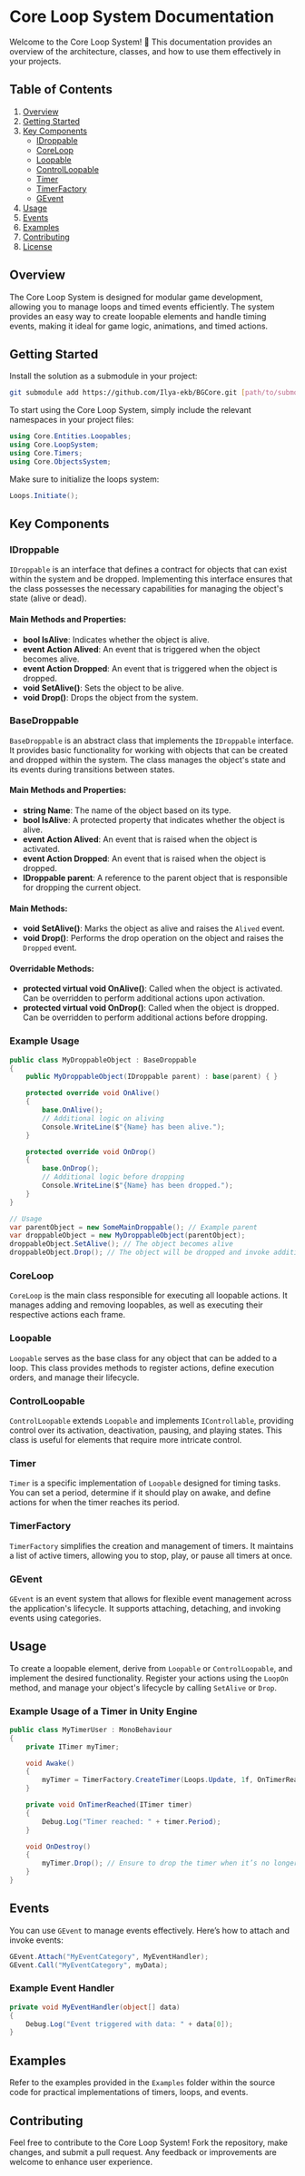 # Core Loop System Documentation

Welcome to the Core Loop System! 🎉 This documentation provides an overview of the architecture, classes, and how to use them effectively in your projects. 

## Table of Contents

1. [Overview](#overview)
2. [Getting Started](#getting-started)
3. [Key Components](#key-components)
   - [IDroppable](#idroppable)
   - [CoreLoop](#coreloop)
   - [Loopable](#loopable)
   - [ControlLoopable](#controlloopable)
   - [Timer](#timer)
   - [TimerFactory](#timerfactory)
   - [GEvent](#gevent)
5. [Usage](#usage)
6. [Events](#events)
7. [Examples](#examples)
8. [Contributing](#contributing)
9. [License](#license)

## Overview

The Core Loop System is designed for modular game development, allowing you to manage loops and timed events efficiently. The system provides an easy way to create loopable elements and handle timing events, making it ideal for game logic, animations, and timed actions.

## Getting Started

Install the solution as a submodule in your project:

```bash
git submodule add https://github.com/Ilya-ekb/BGCore.git [path/to/submodules/folder]
```

To start using the Core Loop System, simply include the relevant namespaces in your project files:

```csharp
using Core.Entities.Loopables;
using Core.LoopSystem;
using Core.Timers;
using Core.ObjectsSystem;
```

Make sure to initialize the loops system:

```csharp
Loops.Initiate();
```

## Key Components

### IDroppable

`IDroppable` is an interface that defines a contract for objects that can exist within the system and be dropped. Implementing this interface ensures that the class possesses the necessary capabilities for managing the object's state (alive or dead).

#### Main Methods and Properties:

- **bool IsAlive**: Indicates whether the object is alive.
- **event Action<IDroppable> Alived**: An event that is triggered when the object becomes alive.
- **event Action<IDroppable> Dropped**: An event that is triggered when the object is dropped.
- **void SetAlive()**: Sets the object to be alive.
- **void Drop()**: Drops the object from the system.

### BaseDroppable

`BaseDroppable` is an abstract class that implements the `IDroppable` interface. It provides basic functionality for working with objects that can be created and dropped within the system. The class manages the object's state and its events during transitions between states.

#### Main Methods and Properties:

- **string Name**: The name of the object based on its type.
- **bool IsAlive**: A protected property that indicates whether the object is alive.
- **event Action<IDroppable> Alived**: An event that is raised when the object is activated.
- **event Action<IDroppable> Dropped**: An event that is raised when the object is dropped.
- **IDroppable parent**: A reference to the parent object that is responsible for dropping the current object.

#### Main Methods:

- **void SetAlive()**: Marks the object as alive and raises the `Alived` event.
- **void Drop()**: Performs the drop operation on the object and raises the `Dropped` event.

#### Overridable Methods:

- **protected virtual void OnAlive()**: Called when the object is activated. Can be overridden to perform additional actions upon activation.
- **protected virtual void OnDrop()**: Called when the object is dropped. Can be overridden to perform additional actions before dropping.

### Example Usage

```csharp
public class MyDroppableObject : BaseDroppable
{
    public MyDroppableObject(IDroppable parent) : base(parent) { }

    protected override void OnAlive()
    {
        base.OnAlive();
        // Additional logic on aliving
        Console.WriteLine($"{Name} has been alive.");
    }

    protected override void OnDrop()
    {
        base.OnDrop();  
        // Additional logic before dropping
        Console.WriteLine($"{Name} has been dropped.");
    }
}

// Usage
var parentObject = new SomeMainDroppable(); // Example parent
var droppableObject = new MyDroppableObject(parentObject);
droppableObject.SetAlive(); // The object becomes alive
droppableObject.Drop(); // The object will be dropped and invoke additional logic
```


### CoreLoop

`CoreLoop` is the main class responsible for executing all loopable actions. It manages adding and removing loopables, as well as executing their respective actions each frame.

### Loopable

`Loopable` serves as the base class for any object that can be added to a loop. This class provides methods to register actions, define execution orders, and manage their lifecycle.

### ControlLoopable

`ControlLoopable` extends `Loopable` and implements `IControllable`, providing control over its activation, deactivation, pausing, and playing states. This class is useful for elements that require more intricate control.

### Timer

`Timer` is a specific implementation of `Loopable` designed for timing tasks. You can set a period, determine if it should play on awake, and define actions for when the timer reaches its period.

### TimerFactory

`TimerFactory` simplifies the creation and management of timers. It maintains a list of active timers, allowing you to stop, play, or pause all timers at once.

### GEvent

`GEvent` is an event system that allows for flexible event management across the application's lifecycle. It supports attaching, detaching, and invoking events using categories.

## Usage

To create a loopable element, derive from `Loopable` or `ControlLoopable`, and implement the desired functionality. Register your actions using the `LoopOn` method, and manage your object's lifecycle by calling `SetAlive` or `Drop`.

### Example Usage of a Timer in Unity Engine

```csharp
public class MyTimerUser : MonoBehaviour
{
    private ITimer myTimer;

    void Awake()
    {
        myTimer = TimerFactory.CreateTimer(Loops.Update, 1f, OnTimerReached, true);
    }

    private void OnTimerReached(ITimer timer)
    {
        Debug.Log("Timer reached: " + timer.Period);
    }

    void OnDestroy()
    {
        myTimer.Drop(); // Ensure to drop the timer when it’s no longer needed.
    }
}
```

## Events

You can use `GEvent` to manage events effectively. Here’s how to attach and invoke events:

```csharp
GEvent.Attach("MyEventCategory", MyEventHandler);
GEvent.Call("MyEventCategory", myData);
```

### Example Event Handler

```csharp
private void MyEventHandler(object[] data)
{
    Debug.Log("Event triggered with data: " + data[0]);
}
```

## Examples

Refer to the examples provided in the `Examples` folder within the source code for practical implementations of timers, loops, and events.

## Contributing

Feel free to contribute to the Core Loop System! Fork the repository, make changes, and submit a pull request. Any feedback or improvements are welcome to enhance user experience.
